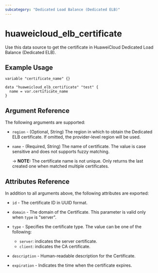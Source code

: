 ```yaml
---
subcategory: "Dedicated Load Balance (Dedicated ELB)"
---
```


# huaweicloud_elb_certificate

Use this data source to get the certificate in HuaweiCloud Dedicated Load Balance (Dedicated ELB).

## Example Usage

```hcl
variable "certificate_name" {}

data "huaweicloud_elb_certificate" "test" {
  name = var.certificate_name
}
```
## Argument Reference

The following arguments are supported:

* `region` - (Optional, String) The region in which to obtain the Dedicated ELB certificate. 
  If omitted, the provider-level region will be used.
 
* `name` - (Required, String) The name of certificate. 
  The value is case sensitive and does not supports fuzzy matching.
  
  -> **NOTE:** The certificate name is not unique. 
  Only returns the last created one when matched multiple certificates.


## Attributes Reference

In addition to all arguments above, the following attributes are exported:

* `id` - The certificate ID in UUID format.

* `domain` - The domain of the Certificate. This parameter is valid only when `type` is "server".

* `type` - Specifies the certificate type. The value can be one of the following:
  * `server`: indicates the server certificate.
  * `client`: indicates the CA certificate.
  
* `description` - Human-readable description for the Certificate.

* `expiration` - Indicates the time when the certificate expires.
